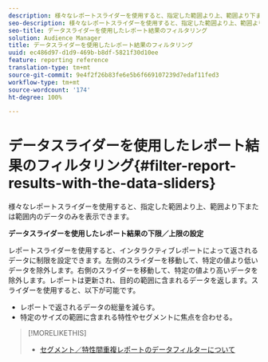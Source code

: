 ```yaml
---
description: 様々なレポートスライダーを使用すると、指定した範囲より上、範囲より下または範囲内のデータのみを表示できます。
seo-description: 様々なレポートスライダーを使用すると、指定した範囲より上、範囲より下または範囲内のデータのみを表示できます。
seo-title: データスライダーを使用したレポート結果のフィルタリング
solution: Audience Manager
title: データスライダーを使用したレポート結果のフィルタリング
uuid: ec486d97-d1d9-469b-b8df-5821f30d10ee
feature: reporting reference
translation-type: tm+mt
source-git-commit: 9e4f2f26b83fe6e5b6f669107239d7edaf11fed3
workflow-type: tm+mt
source-wordcount: '174'
ht-degree: 100%

---
```



# データスライダーを使用したレポート結果のフィルタリング{#filter-report-results-with-the-data-sliders}

様々なレポートスライダーを使用すると、指定した範囲より上、範囲より下または範囲内のデータのみを表示できます。

<!-- 

c_reach_slider.xml

 -->

**データスライダーを使用したレポート結果の下限／上限の設定**

レポートスライダーを使用すると、インタラクティブレポートによって返されるデータに制限を設定できます。左側のスライダーを移動して、特定の値より低いデータを除外します。右側のスライダーを移動して、特定の値より高いデータを除外します。レポートは更新され、目的の範囲に含まれるデータを返します。スライダーを使用すると、以下が可能です。

* レポートで返されるデータの総量を減らす。
* 特定のサイズの範囲に含まれる特性やセグメントに焦点を合わせる。

>[!MORELIKETHIS]
>
>* [セグメント／特性間重複レポートのデータフィルターについて](../../reporting/dynamic-reports/segment-trait-overlap-report.md#data-filters-s2t-report)

